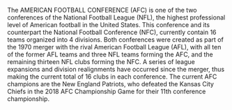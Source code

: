 The AMERICAN FOOTBALL CONFERENCE (AFC) is one of the two conferences of the National Football League (NFL), the highest professional level of American football in the United States. This conference and its counterpart the National Football Conference (NFC), currently contain 16 teams organized into 4 divisions. Both conferences were created as part of the 1970 merger with the rival American Football League (AFL), with all ten of the former AFL teams and three NFL teams forming the AFC, and the remaining thirteen NFL clubs forming the NFC. A series of league expansions and division realignments have occurred since the merger, thus making the current total of 16 clubs in each conference. The current AFC champions are the New England Patriots, who defeated the Kansas City Chiefs in the 2018 AFC Championship Game for their 11th conference championship.

